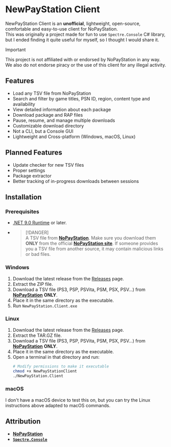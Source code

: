 # NewPayStation Client
NewPayStation Client is an **unofficial**, lightweight, open-source, comfortable and easy-to-use client for NoPayStation.  
This was originally a project made for fun to use `Spectre.Console` C# library, but I ended finding it quite useful for myself, so I thought I would share it.

> [!IMPORTANT]
> This project is not affiliated with or endorsed by NoPayStation in any way.
> We also do not endorse piracy or the use of this client for any illegal activity.

## Features
- Load any TSV file from NoPayStation
- Search and filter by game titles, PSN ID, region, content type and availability
- View detailed information about each package
- Download package and RAP files
- Pause, resume, and manage multiple downloads
- Customizable download directory
- Not a CLI, but a Console GUI
- Lightweight and Cross-platform (Windows, macOS, Linux)

## Planned Features
- Update checker for new TSV files
- Proper settings
- Package extractor
- Better tracking of in-progress downloads between sessions

## Installation
### Prerequisites
- [.NET 9.0 Runtime](https://dotnet.microsoft.com/en-us/download/dotnet/9.0) or later.
- > [!DANGER]  
  > A TSV file from [**NoPayStation**](https://nopaystation.com/). Make sure you download them **ONLY** from the official [**NoPayStation site**](https://nopaystation.com/). If someone provides you a TSV file from another source, it may contain malicious links or bad files.

### Windows
1. Download the latest release from the [Releases](https://github.com/VELD-Dev/newpaystation-client/releases/) page.
1. Extract the ZIP file.
1. Download a TSV file (PS3, PSP, PSVita, PSM, PSX, PSV...) from [**NoPayStation**](https://nopaystation.com/) **ONLY**.
1. Place it in the same directory as the executable.
1. Run `NewPayStation.Client.exe`

### Linux 
1. Download the latest release from the [Releases](https://gituhb.com/VELD-Dev/newpaystation-client/releases/) page.
1. Extract the TAR.GZ file.
1. Download a TSV file (PS3, PSP, PSVita, PSM, PSX, PSV...) from [**NoPayStation**](https://nopaystation.com/) **ONLY**.
1. Place it in the same directory as the executable.
1. Open a terminal in that directory and run:
   ```bash
   # Modify permissions to make it executable
   chmod +x NewPayStationClient
   ./NewPayStation.Client
   ```

### macOS
I don't have a macOS device to test this on, but you can try the Linux instructions above adapted to macOS commands.

## Attribution
- [**NoPayStation**](https://nopaystation.com/)
- [**`Spectre.Console`**](https://spectreconsole.net/)
